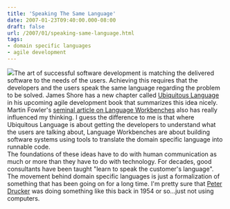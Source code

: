 ```yaml
---
title: 'Speaking The Same Language'
date: 2007-01-23T09:40:00.000-08:00
draft: false
url: /2007/01/speaking-same-language.html
tags: 
- domain specific languages
- agile development
---
```


[![](http://www.univ-rouen.fr/LMRS/RMR04/babel.jpg)](http://www.univ-rouen.fr/LMRS/RMR04/babel.jpg)The art of successful software development is matching the delivered software to the needs of the users. Achieving this requires that the developers and the users speak the same language regarding the problem to be solved. James Shore has a new chapter called [Ubiquitous Language](http://www.jamesshore.com/Agile-Book/ubiquitous_language.html) in his upcoming agile development book that summarizes this idea nicely.  
Martin Fowler's [seminal article on Language Workbenches](http://www.martinfowler.com/articles/languageWorkbench.html) also has really influenced my thinking. I guess the difference to me is that where Ubiquitous Language is about getting the developers to understand what the users are talking about, Language Workbenches are about building software systems using tools to translate the domain specific language into runnable code.  
The foundations of these ideas have to do with human communication as much or more than they have to do with technology. For decades, good consultants have been taught "learn to speak the customer's language". The movement behind domain specific languages is just a formalization of something that has been going on for a long time. I'm pretty sure that [Peter Drucker](http://en.wikipedia.org/wiki/Peter_Drucker) was doing something like this back in 1954 or so...just not using computers.